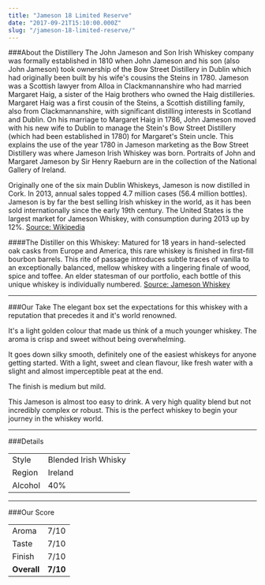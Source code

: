 ```yaml
---
title: "Jameson 18 Limited Reserve"
date: "2017-09-21T15:10:00.000Z"
slug: "/jameson-18-limited-reserve/"
---
```

###About the Distillery
The John Jameson and Son Irish Whiskey company was formally established in 1810 when John Jameson and his son (also John Jameson) took ownership of the Bow Street Distillery in Dublin which had originally been built by his wife's cousins the Steins in 1780. Jameson was a Scottish lawyer from Alloa in Clackmannanshire who had married Margaret Haig, a sister of the Haig brothers who owned the Haig distilleries. Margaret Haig was a first cousin of the Steins, a Scottish distilling family, also from Clackmannanshire, with significant distilling interests in Scotland and Dublin. On his marriage to Margaret Haig in 1786, John Jameson moved with his new wife to Dublin to manage the Stein's Bow Street Distillery (which had been established in 1780) for Margaret's Stein uncle. This explains the use of the year 1780 in Jameson marketing as the Bow Street Distillery was where Jameson Irish Whiskey was born. Portraits of John and Margaret Jameson by Sir Henry Raeburn are in the collection of the National Gallery of Ireland.

Originally one of the six main Dublin Whiskeys, Jameson is now distilled in Cork. In 2013, annual sales topped 4.7 million cases (56.4 million bottles). Jameson is by far the best selling Irish whiskey in the world, as it has been sold internationally since the early 19th century. The United States is the largest market for Jameson Whiskey, with consumption during 2013 up by 12%.
[Source: Wikipedia](https://en.wikipedia.org/wiki/Jameson_Irish_Whiskey)

####The Distiller on this Whiskey:
Matured for 18 years in hand-selected oak casks from Europe and America, this rare whiskey is finished in first-fill bourbon barrels. This rite of passage introduces subtle traces of vanilla to an exceptionally balanced, mellow whiskey with a lingering finale of wood, spice and toffee. An elder statesman of our portfolio, each bottle of this unique whiskey is individually numbered.
[Source: Jameson Whiskey](https://www.jamesonwhiskey.com/us/ourwhiskeys/jameson-18-year-old-limited-reserve)

---

###Our Take
The elegant box set the expectations for this whiskey with a reputation that precedes it and it's world renowned.

It's a light golden colour that made us think of a much younger whiskey.
The aroma is crisp and sweet without being overwhelming. 

It goes down silky smooth, definitely one of the easiest whiskeys for anyone getting started. With a light, sweet and clean flavour, like fresh water with a slight and almost imperceptible peat at the end. 

The finish is medium but mild. 

This Jameson is almost too easy to drink. A very high quality blend but not incredibly complex or robust. This is the perfect whiskey to begin your journey in the whiskey world.

---

###Details
<table>  
<tr>  
<td class="grey">Style</td><td>Blended Irish Whisky</td>  
</tr>  
<tr>  
<td class="grey">Region</td><td>Ireland</td>  
</tr>  
<tr>  
<td class="grey">Alcohol</td><td>40%</td>  
</tr>  
</table>


---

###Our Score
<table class="score-table">  
<tr>  
<td class="grey">Aroma</td><td>7/10</td>  
</tr>  
<tr>  
<td class="grey">Taste</td><td>7/10</td>  
</tr>  
<tr>  
<td class="grey">Finish</td><td>7/10</td>  
</tr>  
<tr>  
<td class="grey"><strong>Overall</strong></td><td><strong>7/10</strong></td>  
</tr>  
</table>
    